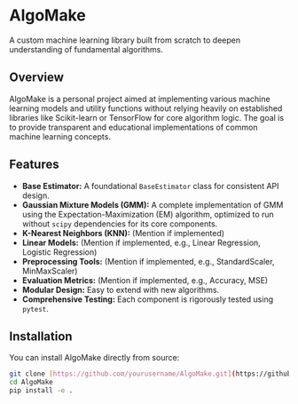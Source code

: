 # AlgoMake

A custom machine learning library built from scratch to deepen understanding of fundamental algorithms.

## Overview

AlgoMake is a personal project aimed at implementing various machine learning models and utility functions without relying heavily on established libraries like Scikit-learn or TensorFlow for core algorithm logic. The goal is to provide transparent and educational implementations of common machine learning concepts.

## Features

-   **Base Estimator:** A foundational `BaseEstimator` class for consistent API design.
-   **Gaussian Mixture Models (GMM):** A complete implementation of GMM using the Expectation-Maximization (EM) algorithm, optimized to run without `scipy` dependencies for its core components.
-   **K-Nearest Neighbors (KNN):** (Mention if implemented)
-   **Linear Models:** (Mention if implemented, e.g., Linear Regression, Logistic Regression)
-   **Preprocessing Tools:** (Mention if implemented, e.g., StandardScaler, MinMaxScaler)
-   **Evaluation Metrics:** (Mention if implemented, e.g., Accuracy, MSE)
-   **Modular Design:** Easy to extend with new algorithms.
-   **Comprehensive Testing:** Each component is rigorously tested using `pytest`.

## Installation

You can install AlgoMake directly from source:

```bash
git clone [https://github.com/yourusername/AlgoMake.git](https://github.com/yourusername/AlgoMake.git)
cd AlgoMake
pip install -e .
